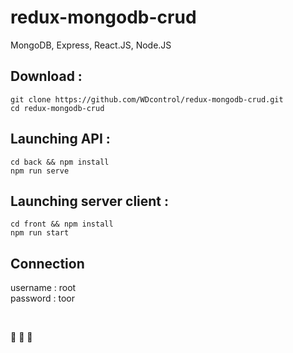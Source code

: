 # redux-mongodb-crud
MongoDB, Express, React.JS, Node.JS

## Download : 
```
git clone https://github.com/WDcontrol/redux-mongodb-crud.git
cd redux-mongodb-crud
```

## Launching API : 
```
cd back && npm install
npm run serve
```

## Launching server client :
```
cd front && npm install
npm run start
```

## Connection 
username : root <br>
password : toor

<br>

:rocket: :rocket: :rocket:
